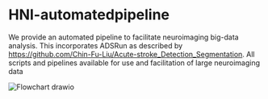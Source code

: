 # HNI-automatedpipeline

We provide an automated pipeline to facilitate neuroimaging big-data analysis. This incorporates ADSRun as described by https://github.com/Chin-Fu-Liu/Acute-stroke_Detection_Segmentation. All scripts and pipelines available for use and facilitation of large neuroimaging data  

![Flowchart drawio](https://github.com/drevesz11/HNI-automated-pipeline/assets/121603821/ce2327ad-d940-4a2c-8f43-f38994c2d9d7)
